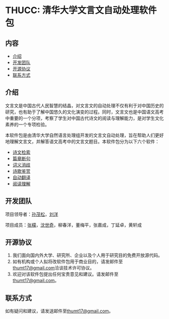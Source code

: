THUCC: 清华大学文言文自动处理软件包
============================

内容
----

-   [介绍](#介绍)
-   [开发团队](#开发团队)
-   [开源协议](#开源协议)
-   [联系方式](#联系方式)

## 介绍


文言文是中国古代人民智慧的结晶，对文言文的自动处理不仅有利于对中国历史的研究，也有助于了解中国悠久的文化演变的过程。同时，文言文也是中国语文高考中重要的一个分项，考察了学生对中国古代诗文的阅读与理解能力，是对学生文化素养的一个专项检验。

本软件包是由清华大学自然语言处理组开发的文言文自动处理，旨在帮助人们更好地理解文言文，并解答语文高考中的文言文题目。本软件包分为以下六个软件：

-   [诗文检索](https://github.com/thumt/THUCC/tree/master/PoemRetrieval)
-   [篇章断句](https://github.com/thumt/THUCC/tree/master/SentenceSegmentation)
-   [词义消歧](https://github.com/thumt/THUCC/tree/master/WordSenseDisambiguation)
-   [诗歌鉴赏](https://github.com/thumt/THUCC/tree/master/PoemAppreciation)
-   [自动翻译](https://github.com/thumt/THUCC/tree/master/MachineTranslation)
-   [阅读理解](https://github.com/thumt/THUCC/tree/master/MachineComprehension)

## 开发团队


项目领导者：[孙茂松](http://www.thunlp.org/site2/index.php/zh/people?id=16)，[刘洋](http://nlp.csai.tsinghua.edu.cn/~ly/)

项目成员：[张檬](http://nlp.csai.tsinghua.edu.cn/~zm/)，[沈世奇](http://nlp.csai.tsinghua.edu.cn/~ssq/)，柳春洋，董梅平，张嘉成，丁延卓，黄轩成

## 开源协议

1. 我们面向国内外大学、研究所、企业以及个人用于研究目的免费开放源代码。
2. 如有机构或个人拟将改软件包用于商业目的，请发邮件至[thumt17@gmail.com](mailto:thumt17@gmail.com)洽谈技术许可协议。
3. 欢迎对该软件包提出任何宝贵意见和建议。请发邮件至[thumt17@gmail.com](mailto:thumt17@gmail.com)。

## 联系方式

如有疑问和建议，请发送邮件至[thumt17@gmail.com](mailto:thumt17@gmail.com)。
